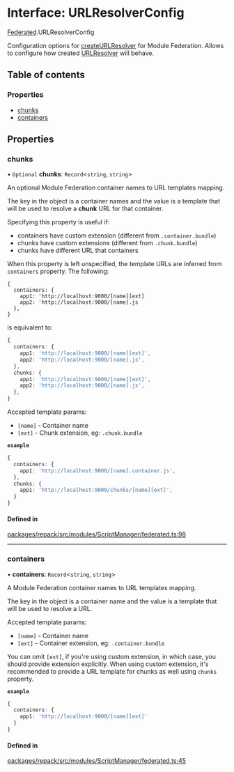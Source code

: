 # Interface: URLResolverConfig

[Federated](../modules/Federated.md).URLResolverConfig

Configuration options for [createURLResolver](../functions/Federated.createURLResolver.md) for Module Federation.
Allows to configure how created [URLResolver](../types/Federated.URLResolver.md) will behave.

## Table of contents

### Properties

- [chunks](./Federated.URLResolverConfig.md#chunks)
- [containers](./Federated.URLResolverConfig.md#containers)

## Properties

### chunks

• `Optional` **chunks**: `Record`<`string`, `string`\>

An optional Module Federation container names to URL templates mapping.

The key in the object is a container names and the value is a template
that will be used to resolve a __chunk__ URL for that container.

Specifying this property is useful if:
- containers have custom extension (different from `.container.bundle`)
- chunks have custom extensions (different from `.chunk.bundle`)
- chunks have different URL that containers

When this property is left unspecified, the template URLs are inferred from
`containers` property. The following:
```
{
  containers: {
    app1: 'http://localhost:9000/[name][ext]
    app2: 'http://localhost:9000/[name].js
  },
}
```
is equivalent to:
```ts
{
  containers: {
    app1: 'http://localhost:9000/[name][ext]',
    app2: 'http://localhost:9000/[name].js',
  },
  chunks: {
    app1: 'http://localhost:9000/[name][ext]',
    app2: 'http://localhost:9000/[name].js',
  },
}
```

Accepted template params:
- `[name]` - Container name
- `[ext]` - Chunk extension, eg: `.chunk.bundle`

**`example`**
```ts
{
  containers: {
    app1: 'http://localhost:9000/[name].container.js',
  },
  chunks: {
    app1: 'http://localhost:9000/chunks/[name][ext]',
  }
}
```

#### Defined in

[packages/repack/src/modules/ScriptManager/federated.ts:98](https://github.com/callstack/repack/blob/1d9a1bb/packages/repack/src/modules/ScriptManager/federated.ts#L98)

___

### containers

• **containers**: `Record`<`string`, `string`\>

A Module Federation container names to URL templates mapping.

The key in the object is a container name and the value is a template
that will be used to resolve a URL.

Accepted template params:
- `[name]` - Container name
- `[ext]` - Container extension, eg: `.container.bundle`

You can omit `[ext]`, if you're using custom extension, in which case, you should
provide extension explicitly. When using custom extension, it's recommended to
provide a URL template for chunks as well using `chunks` property.

**`example`**
```ts
{
  containers: {
    app1: 'http://localhost:9000/[name][ext]'
  }
}
```

#### Defined in

[packages/repack/src/modules/ScriptManager/federated.ts:45](https://github.com/callstack/repack/blob/1d9a1bb/packages/repack/src/modules/ScriptManager/federated.ts#L45)
